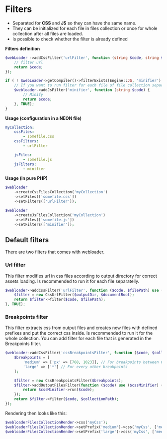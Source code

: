 # Filters
- Separated for **CSS** and **JS** so they can have the same name.
- They can be initialized for each file in files collection or once for whole collection after all files are loaded.
- Is possible to check whether the filter is already defined

**Filters definition**
````php
$webLoader ->addCssFilter('urlFilter', function (string $code, string $filePath) {
    // filter url
    return $code;
});

if ( ! $webLoader->getCompiler()->filterExists(Engine::JS, 'minifier') {
    // If you want to run filter for each file of file collection separatelly, set third parameter to TRUE
    $webloader->addJsFilter('minifier', function (string $code) {
        // Minify
        return $code;
    }, TRUE);
}
````

**Usage (configuration in a NEON file)**
````YAML
myCollection:
    cssFiles:
        - somefile.css
    cssFilters:
        - urlFilter

    jsFiles:
        - somefile.js
    jsFilters:
        - minifier
````

**Usage (in pure PHP)**
````PHP
$webloader
    ->createCssFilesCollection('myCollection')
    ->setFiles(['somefile.css'])
    ->setFilters(['urlFilter']);

$webloader
    ->createJsFilesCollection('myCollection')
    ->setFiles(['somefile.js'])
    ->setFilters(['minifier']);
````

## Default filters
There are two filters that comes with webloader.

### Url filter
This filter modifies url in css files according to output directory for correct assets loading. Is recommended to run it for each file separatelly.

````PHP
$webloader->addCssFilter('urlFilter', function ($code, $filePath) use ($outputDir, $documentRoot) {
    $filter = new CssUrlFilter($outputDir, $documentRoot);
    return $filter->filter($code, $filePath);
}, TRUE);
````

### Breakpoints filter
This filter extracts css from output files and creates new files with defined prefixes and put the correct css inside. Is recommended to run it for the whole collection. You can add filter for each file that is generated in the Breakpoints filter.

````PHP
$webloader->addCssFilter('cssBreakpointsFilter', function ($code, $collectionPath) use ($cssMinifier) {
    $breakpoints = [
        'medium' => ['px' => [768, 1023]], // For breakpoints between 640px up to 1023px
        'large' => ['*'] // For every other breakpoints
    ];

    $filter = new CssBreakpointsFilter($breakpoints);
    $filter->addOutputFilesFilter(function ($code) use ($cssMinifier) {
        return $cssMinifier->run($code);
    });
    return $filter->filter($code, $collectionPath);
});
````
Rendering then looks like this:
````PHP
$webloaderFilesCollectionRender->css('myCss');
$webloaderFilesCollectionRender->setPrefix('medium')->css('myCss', ['media' => 'screen and (min-width: 768px)']);
$webloaderFilesCollectionRender->setPrefix('large')->css('myCss', ['media' => 'screen and (min-width: 1024px)']);
````
